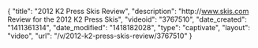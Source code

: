 {
    "title": "2012 K2 Press Skis Review",
    "description": "http:\/\/www.skis.com Review for the 2012 K2 Press Skis",
    "videoid": "3767510",
    "date_created": "1411361314",
    "date_modified": "1418182028",
    "type": "captivate",
    "layout": "video",
    "url": "\/v\/2012-k2-press-skis-review\/3767510"
}
